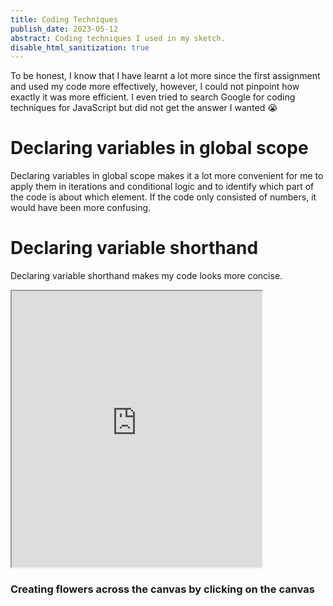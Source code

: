 ```yaml
---
title: Coding Techniques
publish_date: 2023-05-12
abstract: Coding techniques I used in my sketch.
disable_html_sanitization: true
---
```


To be honest, I know that I have learnt a lot more since the first assignment and used my code more effectively, however, I could not pinpoint how exactly it was more efficient. I even tried to search Google for coding techniques for JavaScript but did not get the answer I wanted :sob:

# Declaring variables in global scope

 Declaring variables in global scope makes it a lot more convenient for me to apply them in iterations and conditional logic and to identify which part of the code is about which element. If the code only consisted of numbers, it would have been more confusing.

# Declaring variable shorthand

Declaring variable shorthand makes my code looks more concise.

<iframe width="400" height="442" src="https://editor.p5js.org/sturrpzz/full/pwyb3lvwi"></iframe>

### Creating flowers across the canvas by clicking on the canvas